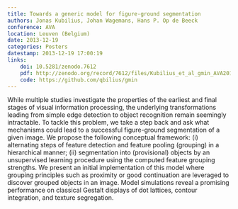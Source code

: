```yaml
---
title: Towards a generic model for figure-ground segmentation
authors: Jonas Kubilius, Johan Wagemans, Hans P. Op de Beeck
conference: AVA
location: Leuven (Belgium)
date: 2013-12-19
categories: Posters
datestamp: 2013-12-19 17:00:19
links:
    doi: 10.5281/zenodo.7612
    pdf: http://zenodo.org/record/7612/files/Kubilius_et_al_gmin_AVA2013_small.pdf
    code: https://github.com/qbilius/gmin
---
```


While multiple studies investigate the properties of the earliest and final stages of visual information processing, the underlying transformations leading from simple edge detection to object recognition remain seemingly intractable. To tackle this problem, we take a step back and ask what mechanisms could lead to a successful figure-ground segmentation of a given image. We propose the following conceptual framework: (i) alternating steps of feature detection and feature pooling (grouping) in a hierarchical manner; (ii) segmentation into (provisional) objects by an unsupervised learning procedure using the computed feature grouping strengths. We present an initial implementation of this model where grouping principles such as proximity or good continuation are leveraged to discover grouped objects in an image. Model simulations reveal a promising performance on classical Gestalt displays of dot lattices, contour integration, and texture segregation.
